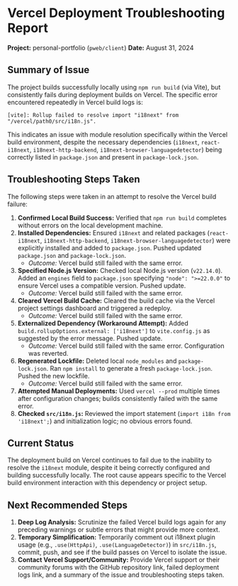 # Vercel Deployment Troubleshooting Report

**Project:** personal-portfolio (`pweb/client`)
**Date:** August 31, 2024

## Summary of Issue

The project builds successfully locally using `npm run build` (via Vite), but consistently fails during deployment builds on Vercel. The specific error encountered repeatedly in Vercel build logs is:

```
[vite]: Rollup failed to resolve import "i18next" from "/vercel/path0/src/i18n.js".
```

This indicates an issue with module resolution specifically within the Vercel build environment, despite the necessary dependencies (`i18next`, `react-i18next`, `i18next-http-backend`, `i18next-browser-languagedetector`) being correctly listed in `package.json` and present in `package-lock.json`.

## Troubleshooting Steps Taken

The following steps were taken in an attempt to resolve the Vercel build failure:

1.  **Confirmed Local Build Success:** Verified that `npm run build` completes without errors on the local development machine.
2.  **Installed Dependencies:** Ensured `i18next` and related packages (`react-i18next`, `i18next-http-backend`, `i18next-browser-languagedetector`) were explicitly installed and added to `package.json`. Pushed updated `package.json` and `package-lock.json`.
    *   *Outcome:* Vercel build still failed with the same error.
3.  **Specified Node.js Version:** Checked local Node.js version (`v22.14.0`). Added an `engines` field to `package.json` specifying `"node": ">=22.0.0"` to ensure Vercel uses a compatible version. Pushed update.
    *   *Outcome:* Vercel build still failed with the same error.
4.  **Cleared Vercel Build Cache:** Cleared the build cache via the Vercel project settings dashboard and triggered a redeploy.
    *   *Outcome:* Vercel build still failed with the same error.
5.  **Externalized Dependency (Workaround Attempt):** Added `build.rollupOptions.external: ['i18next']` to `vite.config.js` as suggested by the error message. Pushed update.
    *   *Outcome:* Vercel build still failed with the same error. Configuration was reverted.
6.  **Regenerated Lockfile:** Deleted local `node_modules` and `package-lock.json`. Ran `npm install` to generate a fresh `package-lock.json`. Pushed the new lockfile.
    *   *Outcome:* Vercel build still failed with the same error.
7.  **Attempted Manual Deployments:** Used `vercel --prod` multiple times after configuration changes; builds consistently failed with the same error.
8.  **Checked `src/i18n.js`:** Reviewed the import statement (`import i18n from 'i18next';`) and initialization logic; no obvious errors found.

## Current Status

The deployment build on Vercel continues to fail due to the inability to resolve the `i18next` module, despite it being correctly configured and building successfully locally. The root cause appears specific to the Vercel build environment interaction with this dependency or project setup.

## Next Recommended Steps

1.  **Deep Log Analysis:** Scrutinize the failed Vercel build logs again for any preceding warnings or subtle errors that might provide more context.
2.  **Temporary Simplification:** Temporarily comment out i18next plugin usage (e.g., `.use(HttpApi)`, `.use(LanguageDetector)`) in `src/i18n.js`, commit, push, and see if the build passes on Vercel to isolate the issue.
3.  **Contact Vercel Support/Community:** Provide Vercel support or their community forums with the GitHub repository link, failed deployment logs link, and a summary of the issue and troubleshooting steps taken. 